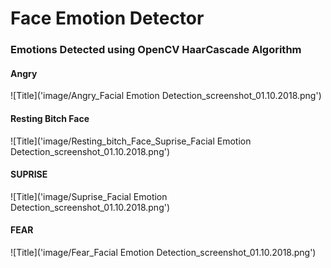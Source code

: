 # Face Emotion Detector

### Emotions Detected using OpenCV HaarCascade Algorithm


#### Angry
![Title]('image/Angry_Facial Emotion Detection_screenshot_01.10.2018.png')
#### Resting Bitch Face
![Title]('image/Resting_bitch_Face_Suprise_Facial Emotion Detection_screenshot_01.10.2018.png')
#### SUPRISE
![Title]('image/Suprise_Facial Emotion Detection_screenshot_01.10.2018.png')
#### FEAR
![Title]('image/Fear_Facial Emotion Detection_screenshot_01.10.2018.png')

